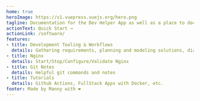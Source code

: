```yaml
---
home: true
heroImage: https://v1.vuepress.vuejs.org/hero.png
tagline: Documentation for the Dev Helper App as well as a place to document and share notes.
actionText: Quick Start →
actionLink: /software/
features:
- title: Development Tooling & Workflows
  details: Gathering requirements, planning and modeling solutions, diagrams, etc.
- title: Nginx
  details: Start/Stop/Configure/Validate Nginx
- title: Git Notes
  details: Helpful git commands and notes
- title: Tutorials
  details: Github Actions, FullStack Apps with Docker, etc.
footer: Made by Manny with ❤️
---
```

